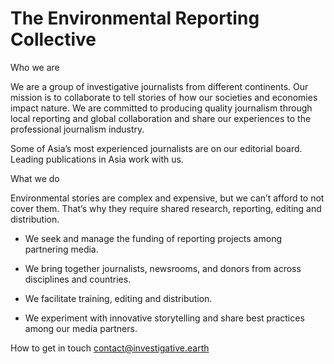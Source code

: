 # The Environmental Reporting Collective  

Who we are

We are a group of investigative journalists from different continents. Our mission is to collaborate to tell stories of how our societies and economies impact nature. We are committed to producing quality journalism through local reporting and global collaboration and share our experiences to the professional journalism industry.

Some of Asia’s most experienced journalists are on our editorial board. Leading publications in Asia work with us.

What we do

Environmental stories are complex and expensive, but we can’t afford to not cover them. That’s why they require shared research, reporting, editing and distribution. 

- We seek and manage the funding of reporting projects among partnering media. 

- We bring together journalists, newsrooms, and donors from across disciplines and countries.

- We facilitate training, editing and distribution. 

- We experiment with innovative storytelling and share best practices among our media partners.


How to get in touch
contact@investigative.earth
